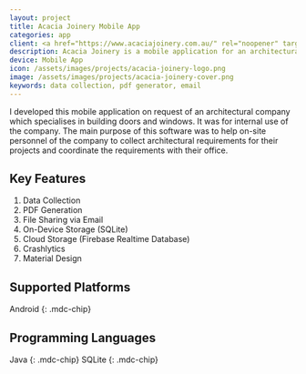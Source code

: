 ```yaml
---
layout: project
title: Acacia Joinery Mobile App
categories: app
client: <a href="https://www.acaciajoinery.com.au/" rel="noopener" target="_blank">Acacia Joinery</a> is an architectural company based in Bellambi, Australia.
description: Acacia Joinery is a mobile application for an architectural firm based in Bellambi, Australia.
device: Mobile App
icon: /assets/images/projects/acacia-joinery-logo.png
image: /assets/images/projects/acacia-joinery-cover.png
keywords: data collection, pdf generator, email
---
```


I developed this mobile application on request of an architectural company which specialises in building doors and
windows. It was for internal use of the company. The main purpose of this software was to help on-site personnel of the
company to collect architectural requirements for their projects and coordinate the requirements with their office.

## Key Features

1. Data Collection
2. PDF Generation
3. File Sharing via Email
4. On-Device Storage (SQLite)
5. Cloud Storage (Firebase Realtime Database)
6. Crashlytics
7. Material Design

## Supported Platforms

Android
{: .mdc-chip}

## Programming Languages

Java
{: .mdc-chip}
SQLite
{: .mdc-chip}
